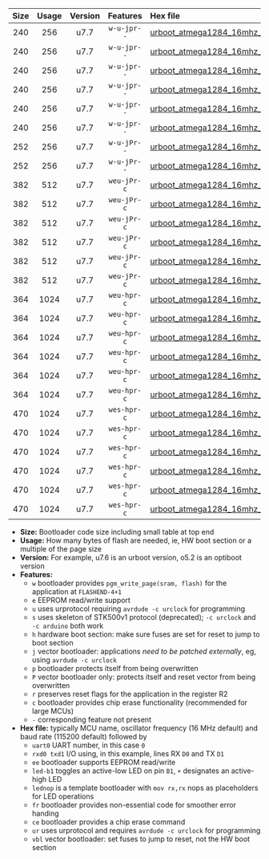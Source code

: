 |Size|Usage|Version|Features|Hex file|
|:-:|:-:|:-:|:-:|:--|
|240|256|u7.7|`w-u-jpr--`|[urboot_atmega1284_16mhz_2400bps_uart0_rxd0_txd1_led+b0_ur_vbl.hex](https://raw.githubusercontent.com/stefanrueger/urboot.hex/main/mcus/atmega1284/fcpu_16mhz/2400_bps/urboot_atmega1284_16mhz_2400bps_uart0_rxd0_txd1_led+b0_ur_vbl.hex)|
|240|256|u7.7|`w-u-jpr--`|[urboot_atmega1284_16mhz_2400bps_uart0_rxd0_txd1_led+b7_ur_vbl.hex](https://raw.githubusercontent.com/stefanrueger/urboot.hex/main/mcus/atmega1284/fcpu_16mhz/2400_bps/urboot_atmega1284_16mhz_2400bps_uart0_rxd0_txd1_led+b7_ur_vbl.hex)|
|240|256|u7.7|`w-u-jpr--`|[urboot_atmega1284_16mhz_2400bps_uart0_rxd0_txd1_lednop_ur_vbl.hex](https://raw.githubusercontent.com/stefanrueger/urboot.hex/main/mcus/atmega1284/fcpu_16mhz/2400_bps/urboot_atmega1284_16mhz_2400bps_uart0_rxd0_txd1_lednop_ur_vbl.hex)|
|240|256|u7.7|`w-u-jpr--`|[urboot_atmega1284_16mhz_2400bps_uart1_rxd2_txd3_led+b0_ur_vbl.hex](https://raw.githubusercontent.com/stefanrueger/urboot.hex/main/mcus/atmega1284/fcpu_16mhz/2400_bps/urboot_atmega1284_16mhz_2400bps_uart1_rxd2_txd3_led+b0_ur_vbl.hex)|
|240|256|u7.7|`w-u-jpr--`|[urboot_atmega1284_16mhz_2400bps_uart1_rxd2_txd3_led+b7_ur_vbl.hex](https://raw.githubusercontent.com/stefanrueger/urboot.hex/main/mcus/atmega1284/fcpu_16mhz/2400_bps/urboot_atmega1284_16mhz_2400bps_uart1_rxd2_txd3_led+b7_ur_vbl.hex)|
|240|256|u7.7|`w-u-jpr--`|[urboot_atmega1284_16mhz_2400bps_uart1_rxd2_txd3_lednop_ur_vbl.hex](https://raw.githubusercontent.com/stefanrueger/urboot.hex/main/mcus/atmega1284/fcpu_16mhz/2400_bps/urboot_atmega1284_16mhz_2400bps_uart1_rxd2_txd3_lednop_ur_vbl.hex)|
|252|256|u7.7|`w-u-jPr--`|[urboot_atmega1284_16mhz_2400bps_uart0_rxd0_txd1_ur_vbl.hex](https://raw.githubusercontent.com/stefanrueger/urboot.hex/main/mcus/atmega1284/fcpu_16mhz/2400_bps/urboot_atmega1284_16mhz_2400bps_uart0_rxd0_txd1_ur_vbl.hex)|
|252|256|u7.7|`w-u-jPr--`|[urboot_atmega1284_16mhz_2400bps_uart1_rxd2_txd3_ur_vbl.hex](https://raw.githubusercontent.com/stefanrueger/urboot.hex/main/mcus/atmega1284/fcpu_16mhz/2400_bps/urboot_atmega1284_16mhz_2400bps_uart1_rxd2_txd3_ur_vbl.hex)|
|382|512|u7.7|`weu-jPr-c`|[urboot_atmega1284_16mhz_2400bps_uart0_rxd0_txd1_ee_led+b0_fr_ce_ur_vbl.hex](https://raw.githubusercontent.com/stefanrueger/urboot.hex/main/mcus/atmega1284/fcpu_16mhz/2400_bps/urboot_atmega1284_16mhz_2400bps_uart0_rxd0_txd1_ee_led+b0_fr_ce_ur_vbl.hex)|
|382|512|u7.7|`weu-jPr-c`|[urboot_atmega1284_16mhz_2400bps_uart0_rxd0_txd1_ee_led+b7_fr_ce_ur_vbl.hex](https://raw.githubusercontent.com/stefanrueger/urboot.hex/main/mcus/atmega1284/fcpu_16mhz/2400_bps/urboot_atmega1284_16mhz_2400bps_uart0_rxd0_txd1_ee_led+b7_fr_ce_ur_vbl.hex)|
|382|512|u7.7|`weu-jPr-c`|[urboot_atmega1284_16mhz_2400bps_uart0_rxd0_txd1_ee_lednop_fr_ce_ur_vbl.hex](https://raw.githubusercontent.com/stefanrueger/urboot.hex/main/mcus/atmega1284/fcpu_16mhz/2400_bps/urboot_atmega1284_16mhz_2400bps_uart0_rxd0_txd1_ee_lednop_fr_ce_ur_vbl.hex)|
|382|512|u7.7|`weu-jPr-c`|[urboot_atmega1284_16mhz_2400bps_uart1_rxd2_txd3_ee_led+b0_fr_ce_ur_vbl.hex](https://raw.githubusercontent.com/stefanrueger/urboot.hex/main/mcus/atmega1284/fcpu_16mhz/2400_bps/urboot_atmega1284_16mhz_2400bps_uart1_rxd2_txd3_ee_led+b0_fr_ce_ur_vbl.hex)|
|382|512|u7.7|`weu-jPr-c`|[urboot_atmega1284_16mhz_2400bps_uart1_rxd2_txd3_ee_led+b7_fr_ce_ur_vbl.hex](https://raw.githubusercontent.com/stefanrueger/urboot.hex/main/mcus/atmega1284/fcpu_16mhz/2400_bps/urboot_atmega1284_16mhz_2400bps_uart1_rxd2_txd3_ee_led+b7_fr_ce_ur_vbl.hex)|
|382|512|u7.7|`weu-jPr-c`|[urboot_atmega1284_16mhz_2400bps_uart1_rxd2_txd3_ee_lednop_fr_ce_ur_vbl.hex](https://raw.githubusercontent.com/stefanrueger/urboot.hex/main/mcus/atmega1284/fcpu_16mhz/2400_bps/urboot_atmega1284_16mhz_2400bps_uart1_rxd2_txd3_ee_lednop_fr_ce_ur_vbl.hex)|
|364|1024|u7.7|`weu-hpr-c`|[urboot_atmega1284_16mhz_2400bps_uart0_rxd0_txd1_ee_led+b0_fr_ce_ur.hex](https://raw.githubusercontent.com/stefanrueger/urboot.hex/main/mcus/atmega1284/fcpu_16mhz/2400_bps/urboot_atmega1284_16mhz_2400bps_uart0_rxd0_txd1_ee_led+b0_fr_ce_ur.hex)|
|364|1024|u7.7|`weu-hpr-c`|[urboot_atmega1284_16mhz_2400bps_uart0_rxd0_txd1_ee_led+b7_fr_ce_ur.hex](https://raw.githubusercontent.com/stefanrueger/urboot.hex/main/mcus/atmega1284/fcpu_16mhz/2400_bps/urboot_atmega1284_16mhz_2400bps_uart0_rxd0_txd1_ee_led+b7_fr_ce_ur.hex)|
|364|1024|u7.7|`weu-hpr-c`|[urboot_atmega1284_16mhz_2400bps_uart0_rxd0_txd1_ee_lednop_fr_ce_ur.hex](https://raw.githubusercontent.com/stefanrueger/urboot.hex/main/mcus/atmega1284/fcpu_16mhz/2400_bps/urboot_atmega1284_16mhz_2400bps_uart0_rxd0_txd1_ee_lednop_fr_ce_ur.hex)|
|364|1024|u7.7|`weu-hpr-c`|[urboot_atmega1284_16mhz_2400bps_uart1_rxd2_txd3_ee_led+b0_fr_ce_ur.hex](https://raw.githubusercontent.com/stefanrueger/urboot.hex/main/mcus/atmega1284/fcpu_16mhz/2400_bps/urboot_atmega1284_16mhz_2400bps_uart1_rxd2_txd3_ee_led+b0_fr_ce_ur.hex)|
|364|1024|u7.7|`weu-hpr-c`|[urboot_atmega1284_16mhz_2400bps_uart1_rxd2_txd3_ee_led+b7_fr_ce_ur.hex](https://raw.githubusercontent.com/stefanrueger/urboot.hex/main/mcus/atmega1284/fcpu_16mhz/2400_bps/urboot_atmega1284_16mhz_2400bps_uart1_rxd2_txd3_ee_led+b7_fr_ce_ur.hex)|
|364|1024|u7.7|`weu-hpr-c`|[urboot_atmega1284_16mhz_2400bps_uart1_rxd2_txd3_ee_lednop_fr_ce_ur.hex](https://raw.githubusercontent.com/stefanrueger/urboot.hex/main/mcus/atmega1284/fcpu_16mhz/2400_bps/urboot_atmega1284_16mhz_2400bps_uart1_rxd2_txd3_ee_lednop_fr_ce_ur.hex)|
|470|1024|u7.7|`wes-hpr-c`|[urboot_atmega1284_16mhz_2400bps_uart0_rxd0_txd1_ee_led+b0_fr_ce.hex](https://raw.githubusercontent.com/stefanrueger/urboot.hex/main/mcus/atmega1284/fcpu_16mhz/2400_bps/urboot_atmega1284_16mhz_2400bps_uart0_rxd0_txd1_ee_led+b0_fr_ce.hex)|
|470|1024|u7.7|`wes-hpr-c`|[urboot_atmega1284_16mhz_2400bps_uart0_rxd0_txd1_ee_led+b7_fr_ce.hex](https://raw.githubusercontent.com/stefanrueger/urboot.hex/main/mcus/atmega1284/fcpu_16mhz/2400_bps/urboot_atmega1284_16mhz_2400bps_uart0_rxd0_txd1_ee_led+b7_fr_ce.hex)|
|470|1024|u7.7|`wes-hpr-c`|[urboot_atmega1284_16mhz_2400bps_uart0_rxd0_txd1_ee_lednop_fr_ce.hex](https://raw.githubusercontent.com/stefanrueger/urboot.hex/main/mcus/atmega1284/fcpu_16mhz/2400_bps/urboot_atmega1284_16mhz_2400bps_uart0_rxd0_txd1_ee_lednop_fr_ce.hex)|
|470|1024|u7.7|`wes-hpr-c`|[urboot_atmega1284_16mhz_2400bps_uart1_rxd2_txd3_ee_led+b0_fr_ce.hex](https://raw.githubusercontent.com/stefanrueger/urboot.hex/main/mcus/atmega1284/fcpu_16mhz/2400_bps/urboot_atmega1284_16mhz_2400bps_uart1_rxd2_txd3_ee_led+b0_fr_ce.hex)|
|470|1024|u7.7|`wes-hpr-c`|[urboot_atmega1284_16mhz_2400bps_uart1_rxd2_txd3_ee_led+b7_fr_ce.hex](https://raw.githubusercontent.com/stefanrueger/urboot.hex/main/mcus/atmega1284/fcpu_16mhz/2400_bps/urboot_atmega1284_16mhz_2400bps_uart1_rxd2_txd3_ee_led+b7_fr_ce.hex)|
|470|1024|u7.7|`wes-hpr-c`|[urboot_atmega1284_16mhz_2400bps_uart1_rxd2_txd3_ee_lednop_fr_ce.hex](https://raw.githubusercontent.com/stefanrueger/urboot.hex/main/mcus/atmega1284/fcpu_16mhz/2400_bps/urboot_atmega1284_16mhz_2400bps_uart1_rxd2_txd3_ee_lednop_fr_ce.hex)|

- **Size:** Bootloader code size including small table at top end
- **Usage:** How many bytes of flash are needed, ie, HW boot section or a multiple of the page size
- **Version:** For example, u7.6 is an urboot version, o5.2 is an optiboot version
- **Features:**
  + `w` bootloader provides `pgm_write_page(sram, flash)` for the application at `FLASHEND-4+1`
  + `e` EEPROM read/write support
  + `u` uses urprotocol requiring `avrdude -c urclock` for programming
  + `s` uses skeleton of STK500v1 protocol (deprecated); `-c urclock` and `-c arduino` both work
  + `h` hardware boot section: make sure fuses are set for reset to jump to boot section
  + `j` vector bootloader: applications *need to be patched externally*, eg, using `avrdude -c urclock`
  + `p` bootloader protects itself from being overwritten
  + `P` vector bootloader only: protects itself and reset vector from being overwritten
  + `r` preserves reset flags for the application in the register R2
  + `c` bootloader provides chip erase functionality (recommended for large MCUs)
  + `-` corresponding feature not present
- **Hex file:** typically MCU name, oscillator frequency (16 MHz default) and baud rate (115200 default) followed by
  + `uart0` UART number, in this case `0`
  + `rxd0 txd1` I/O using, in this example, lines RX `D0` and TX `D1`
  + `ee` bootloader supports EEPROM read/write
  + `led-b1` toggles an active-low LED on pin `B1`, `+` designates an active-high LED
  + `lednop` is a template bootloader with `mov rx,rx` nops as placeholders for LED operations
  + `fr` bootloader provides non-essential code for smoother error handing
  + `ce` bootloader provides a chip erase command
  + `ur` uses urprotocol and requires `avrdude -c urclock` for programming
  + `vbl` vector bootloader: set fuses to jump to reset, not the HW boot section
